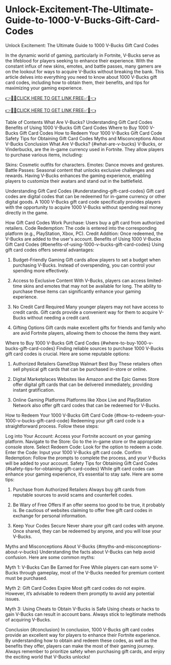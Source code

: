 # Unlock-Excitement-The-Ultimate-Guide-to-1000-V-Bucks-Gift-Card-Codes
Unlock Excitement: The Ultimate Guide to 1000 V-Bucks Gift Card Codes

In the dynamic world of gaming, particularly in Fortnite, V-Bucks serve as the lifeblood for players seeking to enhance their experience. With the constant influx of new skins, emotes, and battle passes, many gamers are on the lookout for ways to acquire V-Bucks without breaking the bank. This article delves into everything you need to know about 1000 V-Bucks gift card codes, including how to obtain them, their benefits, and tips for maximizing your gaming experience.

[👉🎁✅CLICK HERE TO GET LINK FREE✅🎁👈](https://freesingup.online/allgiftcards/)

[👉🎁✅CLICK HERE TO GET LINK FREE✅🎁👈](https://freesingup.online/allgiftcards/)

Table of Contents
What Are V-Bucks?
Understanding Gift Card Codes
Benefits of Using 1000 V-Bucks Gift Card Codes
Where to Buy 1000 V-Bucks Gift Card Codes
How to Redeem Your 1000 V-Bucks Gift Card Code
Safety Tips for Obtaining Gift Card Codes
Myths and Misconceptions About V-Bucks
Conclusion
What Are V-Bucks? {#what-are-v-bucks}
V-Bucks, or Vinderbucks, are the in-game currency used in Fortnite. They allow players to purchase various items, including:

Skins: Cosmetic outfits for characters.
Emotes: Dance moves and gestures.
Battle Passes: Seasonal content that unlocks exclusive challenges and rewards.
Having V-Bucks enhances the gaming experience, enabling players to customize their avatars and stand out in the battlefield.

Understanding Gift Card Codes {#understanding-gift-card-codes}
Gift card codes are digital codes that can be redeemed for in-game currency or other digital goods. A 1000 V-Bucks gift card code specifically provides players with the opportunity to acquire 1000 V-Bucks without spending real money directly in the game.

How Gift Card Codes Work
Purchase: Users buy a gift card from authorized retailers.
Code Redemption: The code is entered into the corresponding platform (e.g., PlayStation, Xbox, PC).
Credit Addition: Once redeemed, the V-Bucks are added to the user's account.
Benefits of Using 1000 V-Bucks Gift Card Codes {#benefits-of-using-1000-v-bucks-gift-card-codes}
Using gift card codes offers several advantages:

1. Budget-Friendly Gaming
Gift cards allow players to set a budget when purchasing V-Bucks. Instead of overspending, you can control your spending more effectively.

2. Access to Exclusive Content
With V-Bucks, players can access limited-time skins and emotes that may not be available for long. The ability to purchase these items can significantly enhance your gaming experience.

3. No Credit Card Required
Many younger players may not have access to credit cards. Gift cards provide a convenient way for them to acquire V-Bucks without needing a credit card.

4. Gifting Options
Gift cards make excellent gifts for friends and family who are avid Fortnite players, allowing them to choose the items they want.

Where to Buy 1000 V-Bucks Gift Card Codes {#where-to-buy-1000-v-bucks-gift-card-codes}
Finding reliable sources to purchase 1000 V-Bucks gift card codes is crucial. Here are some reputable options:

1. Authorized Retailers
GameStop
Walmart
Best Buy
These retailers often sell physical gift cards that can be purchased in-store or online.

2. Digital Marketplaces
Websites like Amazon and the Epic Games Store offer digital gift cards that can be delivered immediately, providing instant gratification.

3. Online Gaming Platforms
Platforms like Xbox Live and PlayStation Network also offer gift card codes that can be redeemed for V-Bucks.

How to Redeem Your 1000 V-Bucks Gift Card Code {#how-to-redeem-your-1000-v-bucks-gift-card-code}
Redeeming your gift card code is a straightforward process. Follow these steps:

Log into Your Account: Access your Fortnite account on your gaming platform.
Navigate to the Store: Go to the in-game store or the appropriate console store.
Select Redeem Code: Look for the option to redeem a code.
Enter the Code: Input your 1000 V-Bucks gift card code.
Confirm Redemption: Follow the prompts to complete the process, and your V-Bucks will be added to your account.
Safety Tips for Obtaining Gift Card Codes {#safety-tips-for-obtaining-gift-card-codes}
While gift card codes can enhance your gaming experience, it’s essential to stay safe. Here are some tips:

1. Purchase from Authorized Retailers
Always buy gift cards from reputable sources to avoid scams and counterfeit codes.

2. Be Wary of Free Offers
If an offer seems too good to be true, it probably is. Be cautious of websites claiming to offer free gift card codes in exchange for personal information.

3. Keep Your Codes Secure
Never share your gift card codes with anyone. Once shared, they can be redeemed by anyone, and you will lose your V-Bucks.

Myths and Misconceptions About V-Bucks {#myths-and-misconceptions-about-v-bucks}
Understanding the facts about V-Bucks can help avoid confusion. Here are some common myths:

Myth 1: V-Bucks Can Be Earned for Free
While players can earn some V-Bucks through gameplay, most of the V-Bucks needed for premium content must be purchased.

Myth 2: Gift Card Codes Expire
Most gift card codes do not expire. However, it’s advisable to redeem them promptly to avoid any potential issues.

Myth 3: Using Cheats to Obtain V-Bucks is Safe
Using cheats or hacks to gain V-Bucks can result in account bans. Always stick to legitimate methods of acquiring V-Bucks.

Conclusion {#conclusion}
In conclusion, 1000 V-Bucks gift card codes provide an excellent way for players to enhance their Fortnite experience. By understanding how to obtain and redeem these codes, as well as the benefits they offer, players can make the most of their gaming journey. Always remember to prioritize safety when purchasing gift cards, and enjoy the exciting world that V-Bucks unlocks!
